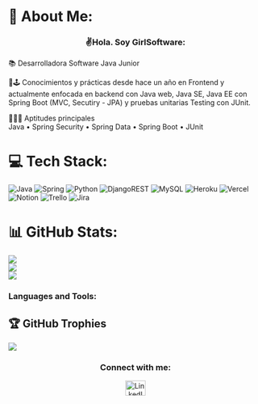 # 💫 About Me:

<h3 align="center">✌Hola. Soy GirlSoftware:</h3>
<p align="center">

📚 Desarrolladora Software Java Junior

💯🕹️ Conocimientos y prácticas desde hace un año en Frontend y actualmente enfocada en backend con Java web, Java SE, Java EE con Spring Boot (MVC, Secutiry - JPA) y pruebas unitarias Testing con JUnit.
  
🤍🤍🤍 Aptitudes principales<br>
Java • Spring Security • Spring Data • Spring Boot • JUnit

# 💻 Tech Stack:
![Java](https://img.shields.io/badge/java-%23ED8B00.svg?style=flat&logo=java&logoColor=white) ![Spring](https://img.shields.io/badge/spring-%236DB33F.svg?style=flat&logo=spring&logoColor=white) ![Python](https://img.shields.io/badge/python-3670A0?style=flat&logo=python&logoColor=ffdd54) ![DjangoREST](https://img.shields.io/badge/DJANGO-REST-ff1709?style=flat&logo=django&logoColor=white&color=ff1709&labelColor=gray) ![MySQL](https://img.shields.io/badge/mysql-%2300f.svg?style=flat&logo=mysql&logoColor=white) ![Heroku](https://img.shields.io/badge/heroku-%23430098.svg?style=flat&logo=heroku&logoColor=white) ![Vercel](https://img.shields.io/badge/vercel-%23000000.svg?style=flat&logo=vercel&logoColor=white) ![Notion](https://img.shields.io/badge/Notion-%23000000.svg?style=flat&logo=notion&logoColor=white) ![Trello](https://img.shields.io/badge/Trello-%23026AA7.svg?style=flat&logo=Trello&logoColor=white) ![Jira](https://img.shields.io/badge/jira-%230A0FFF.svg?style=flat&logo=jira&logoColor=white)

# 📊 GitHub Stats:
![](https://github-readme-stats.vercel.app/api?username=Software-Girl&theme=gotham&hide_border=false&include_all_commits=true&count_private=true)<br/>
![](https://github-readme-streak-stats.herokuapp.com/?user=Software-Girl&theme=gotham&hide_border=false)<br/>
![](https://github-readme-stats.vercel.app/api/top-langs/?username=Software-Girl&theme=gotham&hide_border=false&include_all_commits=true&count_private=true&layout=compact)

### Languages and Tools:
## 🏆 GitHub Trophies
![](https://github-profile-trophy.vercel.app/?username=Software-Girl&theme=darkhub&no-frame=false&no-bg=false&margin-w=4)

<h3 align="center">Connect with me:</h3>
<p align="center">
  <a href="https://www.linkedin.com/in/lilylopezdesarrolladorajunior/" target="_blank"><img src="https://cdn.jsdelivr.net/npm/simple-icons@3.0.1/icons/linkedin.svg" alt="LinkedIn" height="30" width="40" /></a>
</p>
